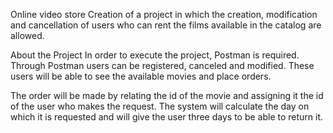 Online video store Creation of a project in which the creation, modification and cancellation of users who can rent the films available in the catalog are allowed.

About the Project In order to execute the project, Postman is required. Through Postman users can be registered, canceled and modified. These users will be able to see the available movies and place orders.

The order will be made by relating the id of the movie and assigning it the id of the user who makes the request. The system will calculate the day on which it is requested and will give the user three days to be able to return it.
